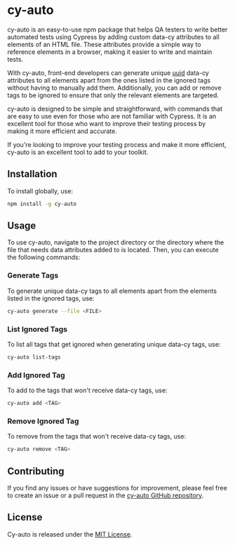 # cy-auto

cy-auto is an easy-to-use npm package that helps QA testers to write better automated tests using Cypress by adding custom data-cy attributes to all elements of an HTML file. These attributes provide a simple way to reference elements in a browser, making it easier to write and maintain tests.

With cy-auto, front-end developers can generate unique [uuid](https://en.wikipedia.org/wiki/Universally_unique_identifier) data-cy attributes to all elements apart from the ones listed in the ignored tags without having to manually add them. Additionally, you can add or remove tags to be ignored to ensure that only the relevant elements are targeted.

cy-auto is designed to be simple and straightforward, with commands that are easy to use even for those who are not familiar with Cypress. It is an excellent tool for those who want to improve their testing process by making it more efficient and accurate.

If you're looking to improve your testing process and make it more efficient, cy-auto is an excellent tool to add to your toolkit.
## Installation

To install globally, use:

```bash
npm install -g cy-auto
```

## Usage

To use cy-auto, navigate to the project directory or the directory where the file that needs data attributes added to is located. Then, you can execute the following commands:

### Generate Tags

To generate unique data-cy tags to all elements apart from the elements listed in the ignored tags, use:

```bash
cy-auto generate --file <FILE>
```

### List Ignored Tags

To list all tags that get ignored when generating unique data-cy tags, use:

```bash
cy-auto list-tags
```

### Add Ignored Tag

To add to the tags that won't receive data-cy tags, use:

```bash
cy-auto add <TAG>
```

### Remove Ignored Tag

To remove from the tags that won't receive data-cy tags, use:

```bash
cy-auto remove <TAG>
```

## Contributing

If you find any issues or have suggestions for improvement, please feel free to create an issue or a pull request in the [cy-auto GitHub repository](https://github.com/kenonnaidoo/cy-auto).

## License

Cy-auto is released under the [MIT License](https://opensource.org/licenses/MIT).
